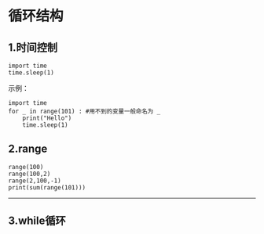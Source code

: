 # 循环结构

## 1.时间控制
```
import time
time.sleep(1)
```
示例：
```
import time
for _ in range(101) : #用不到的变量一般命名为 _
    print("Hello")
    time.sleep(1)
```

## 2.range
```
range(100)
range(100,2)
range(2,100,-1)
print(sum(range(101)))
```

***

## 3.while循环